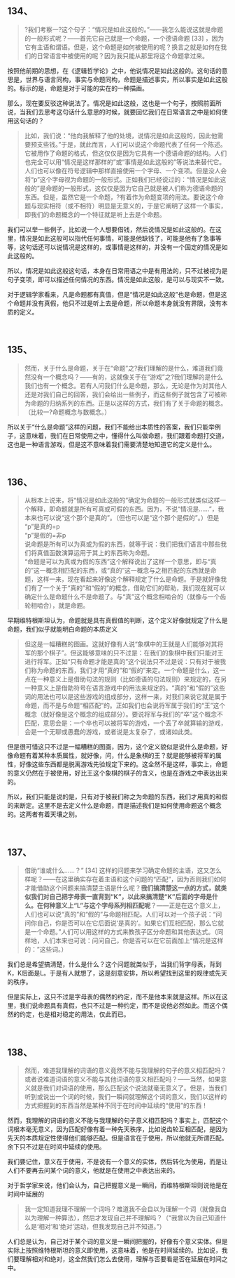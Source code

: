 <h2>134、</h2><blockquote data-pid="N7x8k5ss">?我们考察一?这个句子：“情况是如此这般的。”——我怎么能说这就是命题的一般形式呢？——首先它自己就是一个命题，一个德语命题 [33] ，因为它有主语和谓语。但是，这个命题是如何被使用的呢？换言之就是如何在我们的日常语言中被使用的呢？因为我只能从那里将这个命题拿过来。</blockquote><p data-pid="3VAHueMa">按照他前期的思想，在《逻辑哲学论》之中，他说情况是如此这般的。这句话的意思是，世界与语言同构，事实与命题同构，命题是描述事实，所以事实是如此这般的。标示的是，命题是对于可能的实在的一种描画。</p><p data-pid="cN88Ua9E">那么，现在要反驳这种说法了。情况是如此这般，这也是一个句子，按照前面所说，当我们去思考这句话什么意思的时候，就要回忆我们在日常语言之中是如何使用这句话的？</p><blockquote data-pid="zJSlTDVk">比如，我们说：“他向我解释了他的处境，说情况是如此这般的，因此他需要预支些钱。”于是，就此而言，人们可以说这个命题代表了任何一个陈述。它被用作了命题的格式，但这仅仅是因为它具有一个德语命题的结构。人们也完全可以用“情况是这样那样的”或“事情是如此这般的”等说法来替代它。人们也可以像在符号逻辑中那样直接使用一个字母、一个变项。但是没人会将“p”这个字母视为命题的一般形式。正如我们已经说过的：“情况是如此这般的”是命题的一般形式，这仅仅是因为它自己就是被人们称为德语命题的东西。但是，虽然它是一个命题，?有着作为命题变项的用法。要说这个命题与现实相符（或不相符）明显是无意义的，于是它阐明了这样一个事实，即我们的命题概念的一个特征就是听上去是个命题。</blockquote><p data-pid="tQBv4IdS">我们可以举一些例子，比如说一个人想要借钱，然后说情况是如此这般的。在这里，情况是如此这般可以指代任何事情，可能是他缺钱了，可能是他有了急事等等，这句话还可以说情况是这样的，或事情是这样的，并没有一个固定的情况是如此这般的。</p><p data-pid="QrZSNvmi">所以，情况是如此这般这句话，本身在日常用语之中是有用法的，只不过被视为是句子变项，即可以描述任何情况的东西。情况是如此这般，是可以与现实不一致。</p><p data-pid="YlttSrZJ">对于逻辑学家看来，凡是命题都有真值，但是“情况是如此这般”也是命题，但是这个命题并没有真假，他只不过是听上去是命题，所以命题本身就没有界限，没有本质的定义。</p><p><br></p><h2>135、</h2><blockquote data-pid="fNItdPuM">然而，关于什么是命题，关于在“命题”之?我们理解的是什么，难道我们竟然没有一个概念吗？——有的，这就像关于在“游戏”之?我们理解的是什么我们也有一个概念。若有人问我们什么是命题，那么，无论是作为对其他人还是对我们自己的回答，我们会给出一些例子，而这些例子就包含了可被称为命题的归纳系列的东西。正是以这样的方式，我们有了关于命题的概念。（比较一?命题概念与数概念。）</blockquote><p data-pid="YQwQXo6k">所以关于“什么是命题”这样的问题，我们不能给出本质性的答案，我们只能举例子，这意味着，我们在日常使用之中，懂得什么叫做命题，我们跟着命题打交道，这也是一种语言游戏，但是这不意味着我们需要清楚地知道它的定义是什么。</p><p><br></p><h2>136、</h2><blockquote data-pid="I-VzvR0j">从根本上说来，将“情况是如此这般的”确定为命题的一般形式就类似这样一个解释，即命题就是所有可真或可假的东西。因为，不说“情况是……”，我本来也可以说“这个那个是真的”。（但也可以是“这个那个是假的”。）但是<br>“p”是真的=p<br>“p”是假的=非p<br>说命题是所有可以为真或为假的东西，就等于说：我们把我们语言中那些我们将真值函数演算运用于其上的东西称为命题。<br>“命题是可以为真或为假的东西”这个解释说出了这样一个意思，即与“真的”这一概念相匹配的东西，或“真的”这一概念与之相匹配的东西就是命题，这样一来，现在看起来好像这个解释规定了什么是命题。于是就好像我们有了一个关于“真的”和“假的”的概念，借助它们的帮助，我们现在就可以确定什么是命题什么不是命题了。与“真”这个概念相啮合的（就像与一个齿轮相啮合），就是命题。</blockquote><p data-pid="Zpi8czzl">早期维特根斯坦认为，命题就是具有真假值的判断，这个定义好像就规定了什么是命题，我们似乎就能明白命题的本质定义</p><blockquote data-pid="pl0RkdoY">但这是一幅糟糕的图画。这就好像有人说“象棋中的王就是人们能够对其将军的那个棋子”。但这能够意味的只不过是：在我们的象棋中我们只能对王进行将军。正如“只有命题才能是真的”这个说法只不过是说：只有对于被我们称为命题的东西，我们才用“真的”和“假的”来定。一个命题是什么，这一点在一种意义上是借助句法的规则（比如德语的句法规则）来规定的，在另一种意义上是借助符号在语言游戏中的用法来规定的。“真的”和“假的”这些词的用法也可以是这些游戏的组成部分，这样一来，对我们来说它就是属于命题，而不是与命题“相匹配”的。正如我们也会说将军属于我们的“王”这个概念（就好像是这个概念的组成部分）。要说将军与我们的“卒”这个概念不匹配，意思会是：一个卒也可以被将军的游戏，一个丢了卒就算输的游戏，会是一个无聊或愚蠢的游戏，或者说是太复杂了，或诸如此类。</blockquote><p data-pid="NQKNl3Qn">但是很可惜这只不过是一幅糟糕的图画，因为，这个定义貌似是说什么是命题，好像命题有着某种本质属性，就好像，问，什么是象棋的王？就是能够被将军的属性，好像这些东西都是脱离游戏先验规定下来的。这全然不是这样，事实上，命题的意义仍然在于被使用，好比王这个象棋的棋子的含义，也是在游戏之中表达出来的。</p><p data-pid="jPng9cd6">所以，我们只能是说的是，只有对于被我们称之为命题的东西，我们才用真的和假的来断定。这里不是去定义什么是命题，而是描述我们是如何使用命题这个概念的。这两者有着天壤之别。</p><p><br></p><h2>137、</h2><blockquote data-pid="Yl3ljWlu">借助“谁或什么……？” [34] 这样的问题来学习确定命题的主语，这又怎么样呢？——在这里确实存在着主语和这个问题的“匹配”，因为否则我们如何才能借助这个问题来搞清楚主语是什么呢？<b>我们搞清楚这一点的方式，就类似我们对自己把字母表一直背到“K”，以此来搞清楚“K”后面的字母是什么。在何种意义上“L”与这个字母系列相匹配呢</b>？——正是在这个意义上，人们也可以说“真的”和“假的”与命题相匹配。人们可以对一个孩子说：“问问你自己，你是否可以在它后面说‘是真的’。如果它们互相匹配，那么它就是一个命题。”人们可以用这样的方式来教孩子区分命题和其他表达式。（同样地，人们本来也可说：问问自己，你是否可以在它前面加上“情况是这样的：”这些词。）</blockquote><p data-pid="vZvDUdGE">我们总是希望搞清楚，什么是什么？这个问题就类似于，当我们背字母表，背到K，K后面是L。于是有人就想了，这是刻意安排，所以希望找到这里的规律或先天的秩序。</p><p data-pid="WNB-7Uix">但是实际上，这只不过是字母表的偶然的约定，而不是他本来就是这样。所以在这里，我们说命题具有真假，也只不过是一种约定，而不是说他必然如此。而这个偶然的约定，也是相对稳定的用法，仅此而已。</p><p><br></p><h2>138、</h2><blockquote data-pid="ZTZ3ZxrY">然而，难道我理解的词语的意义竟然不能与我理解的句子的意义相匹配吗？或者说难道词语的意义不能与其他词语的意义相匹配吗？——当然，如果意义就是我们对词语的使用，那么匹配这个说法就毫无意义了。但是，当我们听到或说出一个词的时候，我们一瞬间就理解这个词的意义，我们以这样的方式把握到的东西当然是某种不同于在时间中延续的“使用”的东西！</blockquote><p data-pid="LeImZKIg">然而，我理解的词语的意义不能与我理解的句子意义相匹配吗？事实上，匹配这个词根本毫无意义，因为匹配好像有着一种先天秩序，比如说齿轮互相匹配，是因为先天的本质规定性使得他们能够匹配。但是语言在于使用，所以他就无所谓匹配。余下只不过是在时间中延续的使用。</p><p data-pid="MtgAJ9gC">我们要记住，意义在于使用，不是说有一个意义的实体，然后转化为使用，而是让人们不要再去问某个词的意义，他就是在使用之中表达出来的。</p><p data-pid="oc8wYh-h">对于哲学家来说，他们会认为，自己把握意义是一瞬间，而维特根斯坦则说他是在时间中延展的</p><blockquote data-pid="OsUNkR_T">我一定知道我理不理解一个词吗？难道我不会自以为理解一个词（就像我自以为理解一种算法），然后才发现自己并不理解吗？（“我曾以为自己知道什么是‘相对’和‘绝对’运动，但我发现自己并不知道。”）</blockquote><p data-pid="OgwRHuWB">人们总是认为，自己对于某个词的意义是一瞬间把握的，好像有个意义实体。但是实际上按照维特根斯坦的意义即使用，这意味着，他是在时间延续的。比如说，我们要理解相对和绝对，这全然我们怎么去使用，理解与否要看是否在延展在时间之中。</p><p></p>